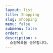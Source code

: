 ```yaml
---
layout: list
title: Shopping
slug: shopping
menu: false
submenu: false
order: 6
description: >
  쇼핑목록을 공유합니다.
---
```

